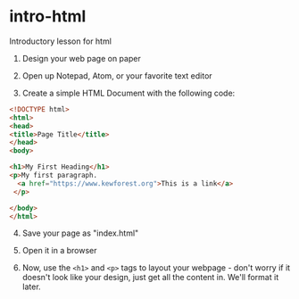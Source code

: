 # intro-html
Introductory lesson for html

1. Design your web page on paper

2. Open up Notepad, Atom, or your favorite text editor

3. Create a simple HTML Document with the following code:
```html
<!DOCTYPE html>
<html>
<head>
<title>Page Title</title>
</head>
<body>

<h1>My First Heading</h1>
<p>My first paragraph.
  <a href="https://www.kewforest.org">This is a link</a>
 </p>

</body>
</html>
```

4. Save your page as "index.html"

5. Open it in a browser

6. Now, use the ```<h1>``` and ```<p>``` tags to layout your webpage - don't worry if it doesn't look like your design, just get all the content in. We'll format it later.
